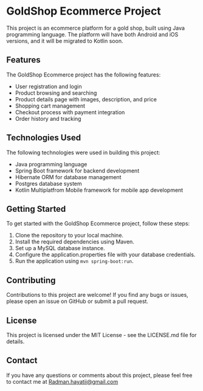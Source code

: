 

# GoldShop Ecommerce Project

This project is an ecommerce platform for a gold shop, built using Java programming language. The platform will have both Android and iOS versions, and it will be migrated to Kotlin soon.

## Features

The GoldShop Ecommerce project has the following features:

- User registration and login
- Product browsing and searching
- Product details page with images, description, and price
- Shopping cart management
- Checkout process with payment integration
- Order history and tracking

## Technologies Used

The following technologies were used in building this project:

- Java programming language
- Spring Boot framework for backend development
- Hibernate ORM for database management
- Postgres database system
- Kotlin Multiplatfrom Mobile framework for mobile app development

## Getting Started

To get started with the GoldShop Ecommerce project, follow these steps:

1. Clone the repository to your local machine.
2. Install the required dependencies using Maven.
3. Set up a MySQL database instance.
4. Configure the application.properties file with your database credentials.
5. Run the application using `mvn spring-boot:run`.

## Contributing

Contributions to this project are welcome! If you find any bugs or issues, please open an issue on GitHub or submit a pull request.

## License

This project is licensed under the MIT License - see the LICENSE.md file for details.

## Contact

If you have any questions or comments about this project, please feel free to contact me at Radman.hayatii@gmail.com
